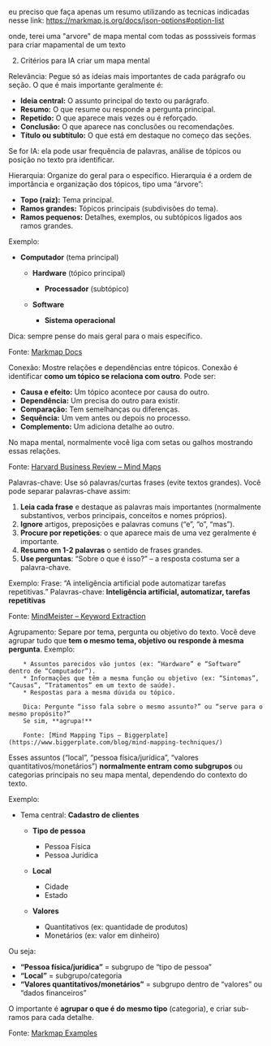
eu preciso que faça apenas um resumo utilizando as tecnicas indicadas nesse link: https://markmap.js.org/docs/json-options#option-list

onde, terei uma "arvore" de mapa mental com todas as posssiveis formas para criar mapamental de um texto

2. Critérios para IA criar um mapa mental

Relevância: Pegue só as ideias mais importantes de cada parágrafo ou seção.
O que é mais importante geralmente é:

   * **Ideia central:** O assunto principal do texto ou parágrafo.
   * **Resumo:** O que resume ou responde a pergunta principal.
   * **Repetido:** O que aparece mais vezes ou é reforçado.
   * **Conclusão:** O que aparece nas conclusões ou recomendações.
   * **Título ou subtítulo:** O que está em destaque no começo das seções.

   Se for IA: ela pode usar frequência de palavras, análise de tópicos ou posição no texto pra identificar.


Hierarquia: Organize do geral para o específico.
Hierarquia é a ordem de importância e organização dos tópicos, tipo uma “árvore”:

* **Topo (raiz):** Tema principal.
* **Ramos grandes:** Tópicos principais (subdivisões do tema).
* **Ramos pequenos:** Detalhes, exemplos, ou subtópicos ligados aos ramos grandes.

Exemplo:

* **Computador** (tema principal)

  * **Hardware** (tópico principal)

    * **Processador** (subtópico)
  * **Software**

    * **Sistema operacional**

Dica: sempre pense do mais geral para o mais específico.

Fonte: [Markmap Docs](https://markmap.js.org/docs/)

Conexão: Mostre relações e dependências entre tópicos.
Conexão é identificar **como um tópico se relaciona com outro**. Pode ser:

* **Causa e efeito:** Um tópico acontece por causa do outro.
* **Dependência:** Um precisa do outro para existir.
* **Comparação:** Tem semelhanças ou diferenças.
* **Sequência:** Um vem antes ou depois no processo.
* **Complemento:** Um adiciona detalhe ao outro.

No mapa mental, normalmente você liga com setas ou galhos mostrando essas relações.

Fonte: [Harvard Business Review – Mind Maps](https://hbr.org/2019/04/how-to-use-mind-maps-to-unleash-your-brains-creativity)



Palavras-chave: Use só palavras/curtas frases (evite textos grandes).
Você pode separar palavras-chave assim:

1. **Leia cada frase** e destaque as palavras mais importantes (normalmente substantivos, verbos principais, conceitos e nomes próprios).
2. **Ignore** artigos, preposições e palavras comuns (“e”, “o”, “mas”).
3. **Procure por repetições**: o que aparece mais de uma vez geralmente é importante.
4. **Resumo em 1-2 palavras** o sentido de frases grandes.
5. **Use perguntas**: “Sobre o que é isso?” – a resposta costuma ser a palavra-chave.

Exemplo:
Frase: “A inteligência artificial pode automatizar tarefas repetitivas.”
Palavras-chave: **Inteligência artificial, automatizar, tarefas repetitivas**

Fonte: [MindMeister – Keyword Extraction](https://www.mindmeister.com/blog/keyword-extraction/)

Agrupamento: Separe por tema, pergunta ou objetivo do texto.
        Você deve agrupar tudo que **tem o mesmo tema, objetivo ou responde à mesma pergunta**. Exemplo:

        * Assuntos parecidos vão juntos (ex: “Hardware” e “Software” dentro de “Computador”).
        * Informações que têm a mesma função ou objetivo (ex: “Sintomas”, “Causas”, “Tratamentos” em um texto de saúde).
        * Respostas para a mesma dúvida ou tópico.

        Dica: Pergunte “isso fala sobre o mesmo assunto?” ou “serve para o mesmo propósito?”
        Se sim, **agrupa!**

        Fonte: [Mind Mapping Tips – Biggerplate](https://www.biggerplate.com/blog/mind-mapping-techniques/)


Esses assuntos (“local”, “pessoa física/jurídica”, “valores quantitativos/monetários”) **normalmente entram como subgrupos** ou categorias principais no seu mapa mental, dependendo do contexto do texto.

Exemplo:

* Tema central: **Cadastro de clientes**

  * **Tipo de pessoa**

    * Pessoa Física
    * Pessoa Jurídica
  * **Local**

    * Cidade
    * Estado
  * **Valores**

    * Quantitativos (ex: quantidade de produtos)
    * Monetários (ex: valor em dinheiro)

Ou seja:

* **“Pessoa física/jurídica”** = subgrupo de “tipo de pessoa”
* **“Local”** = subgrupo/categoria
* **“Valores quantitativos/monetários”** = subgrupo dentro de “valores” ou “dados financeiros”

O importante é **agrupar o que é do mesmo tipo** (categoria), e criar sub-ramos para cada detalhe.

Fonte: [Markmap Examples](https://markmap.js.org/repl/)
